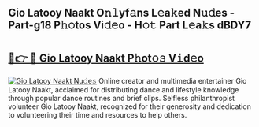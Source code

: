 ## Gio Latooy Naakt O𝚗𝚕yf𝚊ns L𝚎a𝚔ed N𝚞𝚍es - Part-g18 P𝚑𝚘tos Vi𝚍𝚎o - H𝚘𝚝 Part L𝚎a𝚔s dBDY7

# <h2><a href="http://kf3125.oniu.top/?m=Gio+Latooy+Naakt">🔗👉 🔴 Gio Latooy Naakt P𝚑ot𝚘𝚜 V𝚒d𝚎o</a></h2>

[![Gio Latooy Naakt Nu𝚍e𝚜](https://i.imgur.com/0qMVB7G.gif)](http://kf3125.oniu.top/?m=Gio+Latooy+Naakt)
Online creator and multimedia entertainer Gio Latooy Naakt, acclaimed for distributing dance and lifestyle knowledge through popular dance routines and brief clips. Selfless philanthropist volunteer Gio Latooy Naakt, recognized for their generosity and dedication to volunteering their time and resources to help others.  
